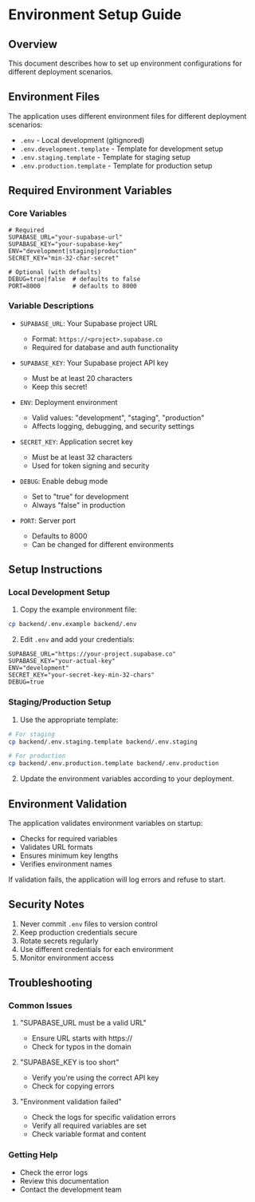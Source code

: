 # Environment Setup Guide

## Overview
This document describes how to set up environment configurations for different deployment scenarios.

## Environment Files
The application uses different environment files for different deployment scenarios:

- `.env` - Local development (gitignored)
- `.env.development.template` - Template for development setup
- `.env.staging.template` - Template for staging setup
- `.env.production.template` - Template for production setup

## Required Environment Variables

### Core Variables
```env
# Required
SUPABASE_URL="your-supabase-url"
SUPABASE_KEY="your-supabase-key"
ENV="development|staging|production"
SECRET_KEY="min-32-char-secret"

# Optional (with defaults)
DEBUG=true|false  # defaults to false
PORT=8000         # defaults to 8000
```

### Variable Descriptions

- `SUPABASE_URL`: Your Supabase project URL
  - Format: `https://<project>.supabase.co`
  - Required for database and auth functionality
  
- `SUPABASE_KEY`: Your Supabase project API key
  - Must be at least 20 characters
  - Keep this secret!
  
- `ENV`: Deployment environment
  - Valid values: "development", "staging", "production"
  - Affects logging, debugging, and security settings
  
- `SECRET_KEY`: Application secret key
  - Must be at least 32 characters
  - Used for token signing and security
  
- `DEBUG`: Enable debug mode
  - Set to "true" for development
  - Always "false" in production
  
- `PORT`: Server port
  - Defaults to 8000
  - Can be changed for different environments

## Setup Instructions

### Local Development Setup

1. Copy the example environment file:
```bash
cp backend/.env.example backend/.env
```

2. Edit `.env` and add your credentials:
```env
SUPABASE_URL="https://your-project.supabase.co"
SUPABASE_KEY="your-actual-key"
ENV="development"
SECRET_KEY="your-secret-key-min-32-chars"
DEBUG=true
```

### Staging/Production Setup

1. Use the appropriate template:
```bash
# For staging
cp backend/.env.staging.template backend/.env.staging

# For production
cp backend/.env.production.template backend/.env.production
```

2. Update the environment variables according to your deployment.

## Environment Validation

The application validates environment variables on startup:

- Checks for required variables
- Validates URL formats
- Ensures minimum key lengths
- Verifies environment names

If validation fails, the application will log errors and refuse to start.

## Security Notes

1. Never commit `.env` files to version control
2. Keep production credentials secure
3. Rotate secrets regularly
4. Use different credentials for each environment
5. Monitor environment access

## Troubleshooting

### Common Issues

1. "SUPABASE_URL must be a valid URL"
   - Ensure URL starts with https://
   - Check for typos in the domain

2. "SUPABASE_KEY is too short"
   - Verify you're using the correct API key
   - Check for copying errors

3. "Environment validation failed"
   - Check the logs for specific validation errors
   - Verify all required variables are set
   - Check variable format and content

### Getting Help

- Check the error logs
- Review this documentation
- Contact the development team 